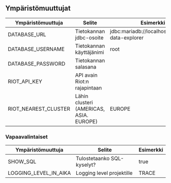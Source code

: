 ## Ympäristömuuttujat

| Ympäristömuuttuja    | Selite                                  | Esimerkki                                        |
|----------------------|-----------------------------------------|--------------------------------------------------|
| DATABASE_URL         | Tietokannan jdbc-osoite                 | jdbc:mariadb://localhost:3306/riot-data-explorer |
| DATABASE_USERNAME    | Tietokannan käyttäjänimi                | root                                             |
| DATABASE_PASSWORD    | Tietokannan salasana                    |                                                  |
| RIOT_API_KEY         | API avain Riot:n rajapintaan            |                                                  |
| RIOT_NEAREST_CLUSTER | Lähin clusteri (AMERICAS, ASIA. EUROPE) | EUROPE                                           |

### Vapaavalintaiset

| Ympäristömuuttuja     | Selite                     | Esimerkki |
|-----------------------|----------------------------|-----------|
| SHOW_SQL              | Tulostetaanko SQL-kyselyt? | true      |
| LOGGING_LEVEL_IN_AIKA | Logging level projektille  | TRACE     |
